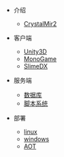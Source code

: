 - 介绍

  - [CrystalMir2](README.md)


- 客户端

  - [Unity3D](client/CrystalUnityClient.md)
  - [MonoGame](client/MonoGame.md)
  - [SlimeDX](client/SlimeDX.md)
 

- 服务端

  - [数据库](server/CrystalM2Script.md)
  - [脚本系统](server/CrystalM2Script.md)

- 部署

  - [linux](publish/CrystalLinux.md)
  - [windows](publish/CrystalLinux.md)
  - [AOT](publish/CrystalLinux.md)